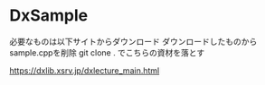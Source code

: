 # DxSample

必要なものは以下サイトからダウンロード
ダウンロードしたものからsample.cppを削除
git clone . でこちらの資材を落とす

https://dxlib.xsrv.jp/dxlecture_main.html
